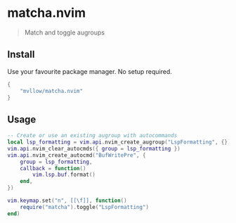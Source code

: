 # matcha.nvim

> Match and toggle augroups

## Install

Use your favourite package manager. No setup required.

```lua
{
	"mvllow/matcha.nvim"
}
```

## Usage

```lua
-- Create or use an existing augroup with autocommands
local lsp_formatting = vim.api.nvim_create_augroup("LspFormatting", {})
vim.api.nvim_clear_autocmds({ group = lsp_formatting })
vim.api.nvim_create_autocmd("BufWritePre", {
	group = lsp_formatting,
	callback = function()
		vim.lsp.buf.format()
	end,
})

vim.keymap.set("n", [[\f]], function()
	require("matcha").toggle("LspFormatting")
end)
```
